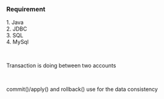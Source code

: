 <h3>Requirement</h3>

<p>1. Java<br>2. JDBC<br>3. SQL<br>4. MySql</p><br>

<p>Transaction is doing between two accounts</p><br>
<p>commit()/apply() and rollback() use for the data consistency</p>

